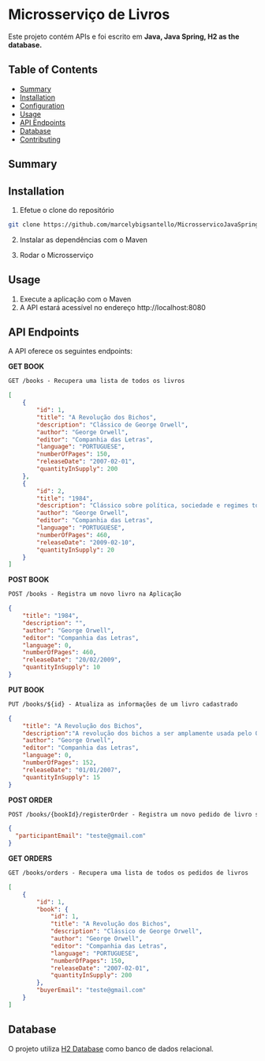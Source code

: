 # Microsserviço de Livros

Este projeto contém APIs e foi escrito em **Java, Java Spring, H2 as the database.**

## Table of Contents

- [Summary](#summary)
- [Installation](#installation)
- [Configuration](#configuration)
- [Usage](#usage)
- [API Endpoints](#api-endpoints)
- [Database](#database)
- [Contributing](#contributing)

## Summary


## Installation

1. Efetue o clone do repositório

```bash
git clone https://github.com/marcelybigsantello/MicrosservicoJavaSpring.git
```

2. Instalar as dependências com o Maven

3. Rodar o Microsserviço

## Usage

1. Execute a aplicação com o Maven
2. A API estará acessível no endereço http://localhost:8080

## API Endpoints
A API oferece os seguintes endpoints:

**GET BOOK**
```markdown
GET /books - Recupera uma lista de todos os livros
```
```json
[
    {
        "id": 1,
        "title": "A Revolução dos Bichos",
        "description": "Clássico de George Orwell",
        "author": "George Orwell",
        "editor": "Companhia das Letras",
        "language": "PORTUGUESE",
        "numberOfPages": 150,
        "releaseDate": "2007-02-01",
        "quantityInSupply": 200
    },
    {
        "id": 2,
        "title": "1984",
        "description": "Clássico sobre política, sociedade e regimes totalitários",
        "author": "George Orwell",
        "editor": "Companhia das Letras",
        "language": "PORTUGUESE",
        "numberOfPages": 460,
        "releaseDate": "2009-02-10",
        "quantityInSupply": 20
    }
]
```

**POST BOOK**
```markdown
POST /books - Registra um novo livro na Aplicação
```
```json
{
	"title": "1984",
	"description": "", 
	"author": "George Orwell",
	"editor": "Companhia das Letras",
	"language": 0,
	"numberOfPages": 460,
	"releaseDate": "20/02/2009",
	"quantityInSupply": 10
}
```

**PUT BOOK**
```markdown
PUT /books/${id} - Atualiza as informações de um livro cadastrado
```

```json
{
	"title": "A Revolução dos Bichos",
	"description":"A revolução dos bichos a ser amplamente usada pelo Ocidente nas décadas seguintes como arma ideológica contra o comunismo. ", 
	"author": "George Orwell",
	"editor": "Companhia das Letras",
	"language": 0,
	"numberOfPages": 152,
	"releaseDate": "01/01/2007",
	"quantityInSupply": 15
}
```

**POST ORDER**
```markdown
POST /books/{bookId}/registerOrder - Registra um novo pedido de livro se houver no estoque
```

```json
{
  "participantEmail": "teste@gmail.com"
}
```

**GET ORDERS**
```markdown
GET /books/orders - Recupera uma lista de todos os pedidos de livros
```
```json
[
    {
        "id": 1,
        "book": {
            "id": 1,
            "title": "A Revolução dos Bichos",
            "description": "Clássico de George Orwell",
            "author": "George Orwell",
            "editor": "Companhia das Letras",
            "language": "PORTUGUESE",
            "numberOfPages": 150,
            "releaseDate": "2007-02-01",
            "quantityInSupply": 200
        },
        "buyerEmail": "teste@gmail.com"
    }
]
```


## Database
O projeto utiliza [H2 Database](https://www.h2database.com/html/tutorial.html) como banco de dados relacional.

